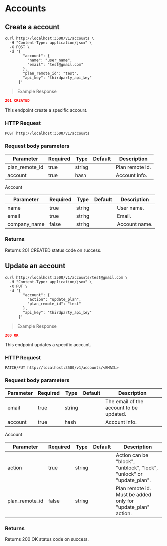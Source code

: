 # Accounts

<!-- /////////////////////////// CREATE ACCOUNT /////////////////////////// -->

## Create a account

```shell
curl http://localhost:3500/v1/accounts \
  -H "Content-Type: application/json" \
  -X POST \
  -d '{
        "account": {
          "name": "user_name",
          "email": "test@gmail.com"
        },
        "plan_remote_id": "test",
        "api_key": "thirdparty_api_key"
      }'
```

> Example Response

```json
201 CREATED
```

This endpoint create a specific account.

### HTTP Request

`POST http://localhost:3500/v1/accounts`

### Request body parameters

Parameter  | Required  | Type    | Default | Description
---------  | --------- | ------- | ------- | -----------
plan_remote_id | true | string  |         | Plan remote id.
account  | true | hash |  | Account info.

Account

Parameter  | Required  | Type    | Default | Description
---------  | --------- | ------- | ------- | -----------
name | true | string  |         | User name.
email  | true | string |       | Email.
company_name  | false | string |       | Account name.

### Returns
Returns 201 CREATED status code on success.

<!-- /////////////////////////// UPDATE ACCOUNT /////////////////////////// -->

## Update an account

```shell
curl http://localhost:3500/v1/accounts/test@gmail.com \
  -H "Content-Type: application/json" \
  -X PUT \
  -d '{
        "account": {
          "action": "update_plan",
          "plan_remote_id": "test"
        },
        "api_key": "thirdparty_api_key"
      }'
```

> Example Response

```json
200 OK
```

This endpoint updates a specific account.

### HTTP Request

`PATCH/PUT http://localhost:3500/v1/accounts/<EMAIL>`

### Request body parameters

Parameter  | Required  | Type    | Default | Description
---------  | --------- | ------- | ------- | -----------
email         | true      | string |         | The email of the account to be updated.
account       | true      | hash  |         | Account info.

Account

Parameter  | Required  | Type    | Default | Description
---------  | --------- | ------- | ------- | -----------
action         | true      | string |         | Action can be "block", "unblock", "lock", "unlock" or "update_plan".
plan_remote_id       | false      | string  |         | Plan remote id. Must be added only for "update_plan" action.


### Returns
Returns 200 OK status code on success.
